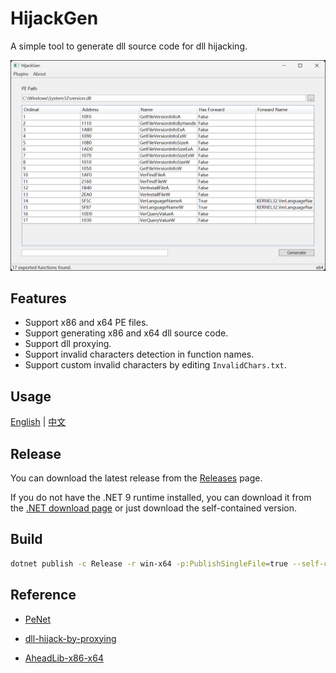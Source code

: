 # HijackGen

A simple tool to generate dll source code for dll hijacking.

![interface](./docs/img/interface.png)

## Features

* Support x86 and x64 PE files.
* Support generating x86 and x64 dll source code.
* Support dll proxying.
* Support invalid characters detection in function names.
* Support custom invalid characters by editing `InvalidChars.txt`.

## Usage

[English](./docs/Usage.md) | [中文](./docs/Usage_zh-CN.md)

## Release

You can download the latest release from the [Releases](https://github.com/detached64/HijackGen/releases/latest) page.

If you do not have the .NET 9 runtime installed, you can download it from the [.NET download page](https://dotnet.microsoft.com/download/dotnet/9.0) or just download the self-contained version.

## Build

```bash
dotnet publish -c Release -r win-x64 -p:PublishSingleFile=true --self-contained false
```

## Reference

* [PeNet](https://github.com/secana/PeNet)

* [dll-hijack-by-proxying](https://github.com/tothi/dll-hijack-by-proxying)

* [AheadLib-x86-x64](https://github.com/strivexjun/AheadLib-x86-x64)
